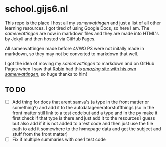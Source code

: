 # school.gijs6.nl

This repo is the place I host all my *samenvattingen* and just a list of all other learning resources. I got tired of using Google Docs, so here I am. The *samenvattingen* are now in markdown files and they are made into HTML's by Jekyll and then hosted via GitHub Pages.

All samenvattingen made before 4VWO P3 were not initally made in markdown, so they may not be converted to markdown that well.

I got the idea of moving my *samenvattingen* to markdown and on GitHub Pages when I saw that [Robin](https://github.com/RobinBoers) had this [*amazing* site with his own *samenvattingen*](https://github.com/RobinBoers/school.geheimesite.nl), so huge thanks to him!

## TO DO

- [ ] Add thing for docs that arent samva's (a type in the front matter or something?) and add it to the autodatageneratorstuffthings (so in the front matter still link to a test code but add a type and in the py make it first check if that type is there and just add it to the resources i guess but also add if it is not added to a test code and then just use the file path to add it somewhere to the homepage data and get the subject and stuff from the front matter)
- [ ] Fix if multiple summaries with one 1 test code
